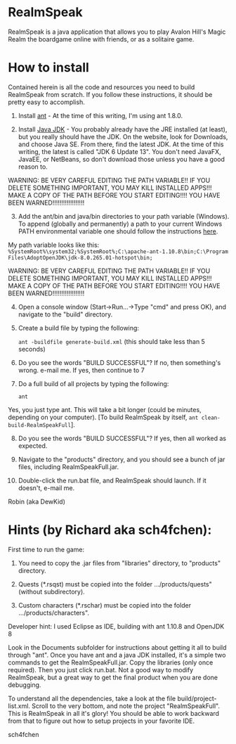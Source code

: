 # RealmSpeak

RealmSpeak is a java application that allows you to play Avalon Hill's Magic Realm the boardgame online with friends,
or as a solitaire game.

# How to install

Contained herein is all the code and resources you need to build RealmSpeak from scratch.  If you follow these instructions, it should be pretty easy to accomplish.

1.  Install [ant](http://ant.apache.org/) - At the time of this writing, I'm using ant 1.8.0.

2.  Install [Java JDK](https://www.oracle.com/java/technologies/downloads/) - You probably already have the JRE installed (at least), but you really should have the JDK.  On the website, look for Downloads, and choose Java SE.  From there, find the latest JDK.  At the time of this writing, the latest is called "JDK 6 Update 13".  You don't need JavaFX, JavaEE, or NetBeans, so don't download those unless you have a good reason to.

WARNING:  BE VERY CAREFUL EDITING THE PATH VARIABLE!!  IF YOU DELETE SOMETHING IMPORTANT, YOU MAY KILL INSTALLED APPS!!!  MAKE A COPY OF THE PATH BEFORE YOU START EDITING!!!!  YOU HAVE BEEN WARNED!!!!!!!!!!!!!!!!!!

3.  Add the ant/bin and java/bin directories to your path variable (Windows). To append (globally and permanently) a path to your current Windows PATH environmental variable one should follow the instructions [here](https://www.java.com/en/download/help/path.html).

  My path variable looks like this: `%SystemRoot%\system32;%SystemRoot%;C:\apache-ant-1.10.8\bin;C:\Program Files\AdoptOpenJDK\jdk-8.0.265.01-hotspot\bin;`

WARNING:  BE VERY CAREFUL EDITING THE PATH VARIABLE!!  IF YOU DELETE SOMETHING IMPORTANT, YOU MAY KILL INSTALLED APPS!!!  MAKE A COPY OF THE PATH BEFORE YOU START EDITING!!!!  YOU HAVE BEEN WARNED!!!!!!!!!!!!!!!!!!

4.  Open a console window (Start->Run...->Type "cmd" and press OK), and navigate to the "build" directory.

5.  Create a build file by typing the following:

	`ant -buildfile generate-build.xml` (this should take less than 5 seconds)

6.  Do you see the words "BUILD SUCCESSFUL"?  If no, then something's wrong.  e-mail me.  If yes, then continue to 7

7.  Do a full build of all projects by typing the following:

	`ant`

  Yes, you just type ant. This will take a bit longer (could be minutes, depending on your computer). [To build RealmSpeak by itself, `ant clean-build-RealmSpeakFull`].

8. Do you see the words "BUILD SUCCESSFUL"?  If yes, then all worked as expected.

9. Navigate to the "products" directory, and you should see a bunch of jar files, including RealmSpeakFull.jar.

10. Double-click the run.bat file, and RealmSpeak should launch.  If it doesn't, e-mail me.


Robin (aka DewKid)


# Hints (by Richard aka sch4fchen):

First time to run the game:
1. You need to copy the .jar files from "libraries" directory, to "products" directory.

2. Quests (*.rsqst) must be copied into the folder .../products/quests" (without subdirectory).

3. Custom characters (*.rschar) must be copied into the folder .../products/characters".

Developer hint: I used Eclipse as IDE, building with ant 1.10.8 and OpenJDK 8

Look in the Documents subfolder for instructions about getting it all to build through "ant".
Once you have ant and a java JDK installed, it's a simple two commands to get the RealmSpeakFull.jar.
Copy the libraries (only once required). Then you just click run.bat.
Not a good way to modify RealmSpeak, but a great way to get the final product when you are done debugging.

To understand all the dependencies, take a look at the file build/project-list.xml. Scroll to the very bottom,
and note the project "RealmSpeakFull". This is RealmSpeak in all it's glory! You should be able to work backward
from that to figure out how to setup projects in your favorite IDE.

sch4fchen
